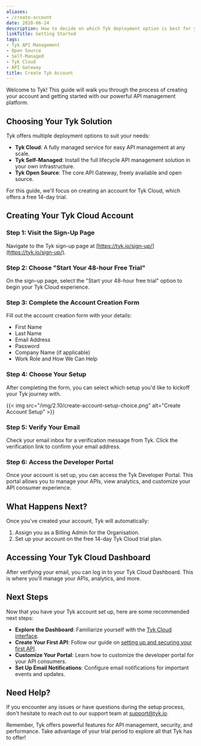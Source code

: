 ```yaml
---
aliases:
- /create-account
date: 2020-06-24
description: How to decide on which Tyk deployment option is best for you
linkTitle: Getting Started
tags:
- Tyk API Management
- Open Source
- Self-Managed
- Tyk Cloud
- API Gateway
title: Create Tyk Account
---
```



Welcome to Tyk! This guide will walk you through the process of creating your account and getting started with our powerful API management platform.

## Choosing Your Tyk Solution

Tyk offers multiple deployment options to suit your needs:

- **Tyk Cloud**: A fully managed service for easy API management at any scale.
- **Tyk Self-Managed**: Install the full lifecycle API management solution in your own infrastructure.
- **Tyk Open Source**: The core API Gateway, freely available and open source.

For this guide, we'll focus on creating an account for Tyk Cloud, which offers a free 14-day trial.

## Creating Your Tyk Cloud Account

### Step 1: Visit the Sign-Up Page

Navigate to the Tyk sign-up page at [https://tyk.io/sign-up/](https://tyk.io/sign-up/).

### Step 2: Choose "Start Your 48-hour Free Trial"

On the sign-up page, select the "Start your 48-hour free trial" option to begin your Tyk Cloud experience.

### Step 3: Complete the Account Creation Form

Fill out the account creation form with your details:

- First Name
- Last Name
- Email Address
- Password
- Company Name (if applicable)
- Work Role and How We Can Help

### Step 4: Choose Your Setup

After completing the form, you can select which setup you'd like to kickoff your Tyk journey with.


{{< img src="/img/2.10/create-account-setup-choice.png" alt="Create Account Setup" >}}


### Step 5: Verify Your Email

Check your email inbox for a verification message from Tyk. Click the verification link to confirm your email address.

### Step 6: Access the Developer Portal

Once your account is set up, you can access the Tyk Developer Portal. This portal allows you to manage your APIs, view analytics, and customize your API consumer experience.

## What Happens Next?

Once you've created your account, Tyk will automatically:

1. Assign you as a Billing Admin for the Organisation.
2. Set up your account on the free 14-day Tyk Cloud trial plan.

## Accessing Your Tyk Cloud Dashboard

After verifying your email, you can log in to your Tyk Cloud Dashboard. This is where you'll manage your APIs, analytics, and more.

## Next Steps

Now that you have your Tyk account set up, here are some recommended next steps:

- **Explore the Dashboard**: Familiarize yourself with the [Tyk Cloud interface](/tyk-dashboard.md).
- **Create Your First API**: Follow our guide on [setting up and securing your first API](/configure-api.md).
- **Customize Your Portal**: Learn how to customize the developer portal for your API consumers.
- **Set Up Email Notifications**: Configure email notifications for important events and updates.

## Need Help?

If you encounter any issues or have questions during the setup process, don't hesitate to reach out to our support team at support@tyk.io.

Remember, Tyk offers powerful features for API management, security, and performance. Take advantage of your trial period to explore all that Tyk has to offer!
